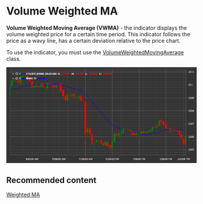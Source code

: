 # Volume Weighted MA

**Volume Weighted Moving Average (VWMA)** \- the indicator displays the volume weighted price for a certain time period. This indicator follows the price as a wavy line, has a certain deviation relative to the price chart. 

To use the indicator, you must use the [VolumeWeightedMovingAverage](xref:StockSharp.Algo.Indicators.VolumeWeightedMovingAverage) class. 

![IndicatorVolumeWeightedMovingAverage](../images/IndicatorVolumeWeightedMovingAverage.png)

## Recommended content

[Weighted MA](IndicatorWeightedMovingAverage.md)
